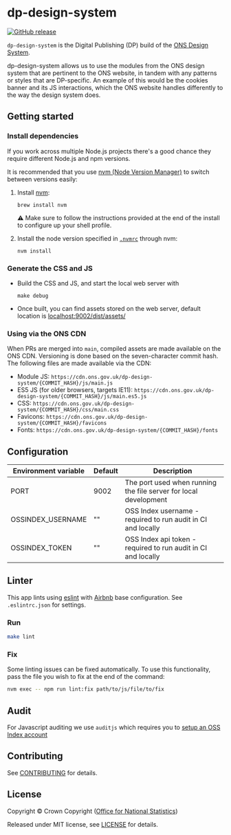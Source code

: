 # dp-design-system

[![GitHub release](https://img.shields.io/github/release/ONSdigital/dp-design-system.svg)](https://github.com/ONSdigital/dp-design-system/releases)

`dp-design-system` is the Digital Publishing (DP) build of the [ONS Design System](https://service-manual.ons.gov.uk/design-system).

dp-design-system allows us to use the modules from the ONS design system that are pertinent to the ONS website, in tandem with any patterns or styles that are DP-specific. An example of this would be the cookies banner and its JS interactions, which the ONS website handles differently to the way the design system does.

## Getting started

### Install dependencies

If you work across multiple Node.js projects there's a good chance they require different Node.js and npm versions.

It is recommended that you use [nvm (Node Version Manager)](https://github.com/creationix/nvm) to switch between versions easily:

1. Install [nvm](https://github.com/nvm-sh/nvm):

   ```shell
   brew install nvm
   ```

   :warning: Make sure to follow the instructions provided at the end of the install to configure up your shell profile.

2. Install the node version specified in [`.nvmrc`](./.nvmrc) through nvm:

   ```shell
   nvm install
   ```

### Generate the CSS and JS

- Build the CSS and JS, and start the local web server with

  ```shell
  make debug
  ```

- Once built, you can find assets stored on the web server, default location is [localhost:9002/dist/assets/](http://localhost:9002/dist/assets/)

### Using via the ONS CDN

When PRs are merged into `main`, compiled assets are made available on the ONS CDN. Versioning is done based on the seven-character commit hash. The following files are made available via the CDN:

- Module JS: `https://cdn.ons.gov.uk/dp-design-system/{COMMIT_HASH}/js/main.js`
- ES5 JS (for older browsers, targets IE11): `https://cdn.ons.gov.uk/dp-design-system/{COMMIT_HASH}/js/main.es5.js`
- CSS: `https://cdn.ons.gov.uk/dp-design-system/{COMMIT_HASH}/css/main.css`
- Favicons: `https://cdn.ons.gov.uk/dp-design-system/{COMMIT_HASH}/favicons`
- Fonts: `https://cdn.ons.gov.uk/dp-design-system/{COMMIT_HASH}/fonts`

## Configuration

| Environment variable | Default | Description                                                      |
|----------------------|---------|------------------------------------------------------------------|
| PORT                 | 9002    | The port used when running the file server for local development |
| OSSINDEX_USERNAME    | ""      | OSS Index username - required to run audit in CI and locally     |
| OSSINDEX_TOKEN       | ""      | OSS Index api token - required to run audit in CI and locally    |

## Linter

This app lints using [eslint](https://eslint.org/) with [Airbnb](https://airbnb.io/javascript) base configuration. See `.eslintrc.json` for settings.

### Run

```bash
make lint
```

### Fix

Some linting issues can be fixed automatically. To use this functionality, pass the file you wish to fix at the end of the command:

```bash
nvm exec -- npm run lint:fix path/to/js/file/to/fix
```

## Audit

For Javascript auditing we use `auditjs` which requires you to [setup an OSS Index account](https://github.com/ONSdigital/dp/blob/main/guides/MAC_SETUP.md#oss-index-account-and-configuration)

## Contributing

See [CONTRIBUTING](CONTRIBUTING.md) for details.

## License

Copyright © Crown Copyright ([Office for National Statistics](https://www.ons.gov.uk>))

Released under MIT license, see [LICENSE](LICENSE.md) for details.
